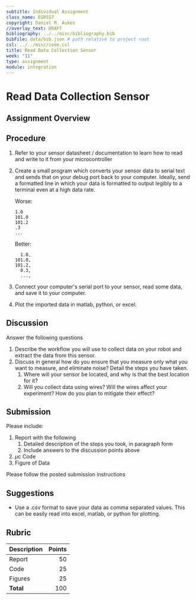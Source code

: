 ```yaml
---
subtitle: Individual Assignment
class_name: EGR557
copyright: Daniel M. Aukes
//overlay_text: DRAFT
bibliography: ../../misc/bibliography.bib
bibFile: data/bib.json # path relative to project root
csl: ../../misc/ieee.csl
title: Read Data Collection Sensor
week: "11"
type: assignment
module: integration
---
```


# Read Data Collection Sensor

## Assignment Overview

## Procedure

1. Refer to your sensor datasheet / documentation to learn how to read and write to it from your microcontroller
1. Create a small program which converts your sensor data to serial text and sends that on your debug port back to your computer.  Ideally, send a formatted line in which your data is formatted to output legibly to a terminal even at a high data rate.

    Worse:

    ```
    1.0
    101.0
    101.2
    .3
    ...
    ```

    Better:

    ```
      1.0,
    101.0,
    101.2,
      0.3,
      ...,
    ```

1. Connect your computer's serial port to your sensor, read some data, and save it to your computer.  
1. Plot the imported data in matlab, python, or excel.

## Discussion

Answer the following questions

1. Describe the workflow you will use to collect data on your robot and extract the data from this sensor.  
1. Discuss in general how do you ensure that you measure only what you want to measure, and eliminate noise?  Detail the steps you have taken.
    1. Where will your sensor be located, and why is that the best location for it?
    1. Will you collect data using wires?  Will the wires affect your experiment? How do you plan to mitigate their effect?

## Submission

Please include:

1. Report with the following
    1. Detailed description of the steps you took, in paragraph form
    1. Include answers to the discussion points above
1. $\mu$c Code
1. Figure of Data

Please follow the posted submission instructions

## Suggestions

* Use a .csv format to save your data as comma separated values.  This can be easily read into excel, matlab, or python for plotting.

## Rubric

| Description | Points |
|:------------|-------:|
| Report      |     50 |
| Code        |     25 |
| Figures     |     25 |
| **Total**   |    100 |

<!--
| Pictures    |        |
| Videos      |        |
| CAD         |        |
| DXFs        |        |
| References  |        |
-->